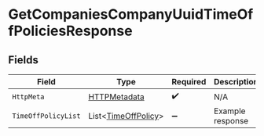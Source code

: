 # GetCompaniesCompanyUuidTimeOffPoliciesResponse


## Fields

| Field                                                           | Type                                                            | Required                                                        | Description                                                     |
| --------------------------------------------------------------- | --------------------------------------------------------------- | --------------------------------------------------------------- | --------------------------------------------------------------- |
| `HttpMeta`                                                      | [HTTPMetadata](../../Models/Components/HTTPMetadata.md)         | :heavy_check_mark:                                              | N/A                                                             |
| `TimeOffPolicyList`                                             | List<[TimeOffPolicy](../../Models/Components/TimeOffPolicy.md)> | :heavy_minus_sign:                                              | Example response                                                |